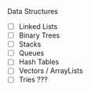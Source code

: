 Data Structures

- [ ] Linked Lists
- [ ] Binary Trees
- [ ] Stacks
- [ ] Queues
- [ ] Hash Tables
- [ ] Vectors / ArrayLists
- [ ] Tries ???
